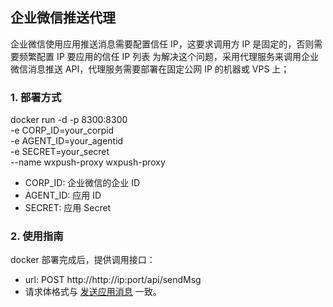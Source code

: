 ## 企业微信推送代理
企业微信使用应用推送消息需要配置信任 IP，这要求调用方 IP 是固定的，否则需要频繁配置 IP 要应用的信任 IP 列表
为解决这个问题，采用代理服务来调用企业微信消息推送 API，代理服务需要部署在固定公网 IP 的机器或 VPS 上；

### 1. 部署方式
docker run -d -p 8300:8300 \
  -e CORP_ID=your_corpid \
  -e AGENT_ID=your_agentid \
  -e SECRET=your_secret \
  --name wxpush-proxy wxpush-proxy

- CORP_ID: 企业微信的企业 ID
- AGENT_ID: 应用 ID
- SECRET: 应用 Secret


### 2. 使用指南
docker 部署完成后，提供调用接口：
* url: POST http://http://ip:port/api/sendMsg
* 请求体格式与 [发送应用消息](https://developer.work.weixin.qq.com/document/path/90236) 一致。